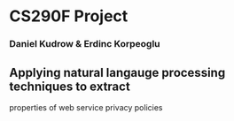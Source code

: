 # CS290F Project

### Daniel Kudrow & Erdinc Korpeoglu

## Applying natural langauge processing techniques to extract
properties of web service privacy policies



